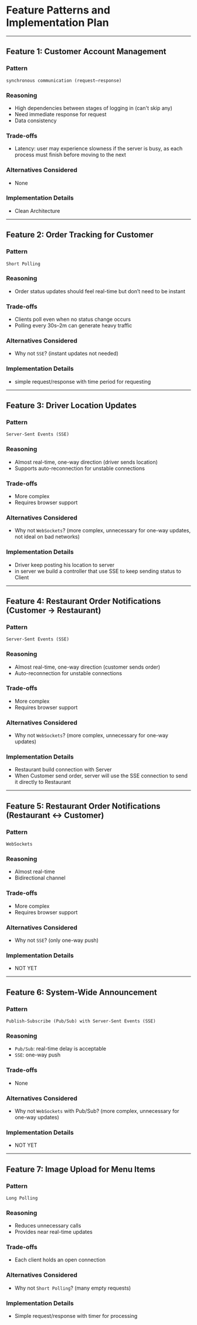 # Feature Patterns and Implementation Plan

---

## Feature 1: Customer Account Management

### Pattern
`synchronous communication (request–response)`

### Reasoning
- High dependencies between stages of logging in (can't skip any)
- Need immediate response for request
- Data consistency

### Trade-offs
- Latency: user may experience slowness if the server is busy, as each process must finish before moving to the next

### Alternatives Considered
- None

### Implementation Details
- Clean Architecture

---

## Feature 2: Order Tracking for Customer

### Pattern
`Short Polling`

### Reasoning
- Order status updates should feel real-time but don’t need to be instant

### Trade-offs
- Clients poll even when no status change occurs
- Polling every 30s–2m can generate heavy traffic

### Alternatives Considered
- Why not `SSE`? (instant updates not needed)

### Implementation Details
- simple request/response with time period for requesting

---

## Feature 3: Driver Location Updates

### Pattern
`Server-Sent Events (SSE)`

### Reasoning
- Almost real-time, one-way direction (driver sends location)
- Supports auto-reconnection for unstable connections

### Trade-offs
- More complex
- Requires browser support

### Alternatives Considered
- Why not `WebSockets`? (more complex, unnecessary for one-way updates, not ideal on bad networks)

### Implementation Details
- Driver keep posting his location to server
- in server we build a controller that use SSE to keep sending status to Client

---

## Feature 4: Restaurant Order Notifications (Customer → Restaurant)

### Pattern
`Server-Sent Events (SSE)`

### Reasoning
- Almost real-time, one-way direction (customer sends order)
- Auto-reconnection for unstable connections

### Trade-offs
- More complex
- Requires browser support

### Alternatives Considered
- Why not `WebSockets`? (more complex, unnecessary for one-way updates)

### Implementation Details
- Restaurant build connection with Server
- When Customer send order, server will use the SSE connection to send it directly to Restaurant

---

## Feature 5: Restaurant Order Notifications (Restaurant ↔ Customer)

### Pattern
`WebSockets`

### Reasoning
- Almost real-time
- Bidirectional channel

### Trade-offs
- More complex
- Requires browser support

### Alternatives Considered
- Why not `SSE`? (only one-way push)

### Implementation Details
- NOT YET

---

## Feature 6: System-Wide Announcement

### Pattern
`Publish-Subscribe (Pub/Sub) with Server-Sent Events (SSE)`

### Reasoning
- `Pub/Sub`: real-time delay is acceptable
- `SSE`: one-way push

### Trade-offs
- None

### Alternatives Considered
- Why not `WebSockets` with Pub/Sub? (more complex, unnecessary for one-way updates)

### Implementation Details
- NOT YET

---

## Feature 7: Image Upload for Menu Items

### Pattern
`Long Polling`

### Reasoning
- Reduces unnecessary calls
- Provides near real-time updates

### Trade-offs
- Each client holds an open connection

### Alternatives Considered
- Why not `Short Polling`? (many empty requests)

### Implementation Details
- Simple request/response with timer for processing
